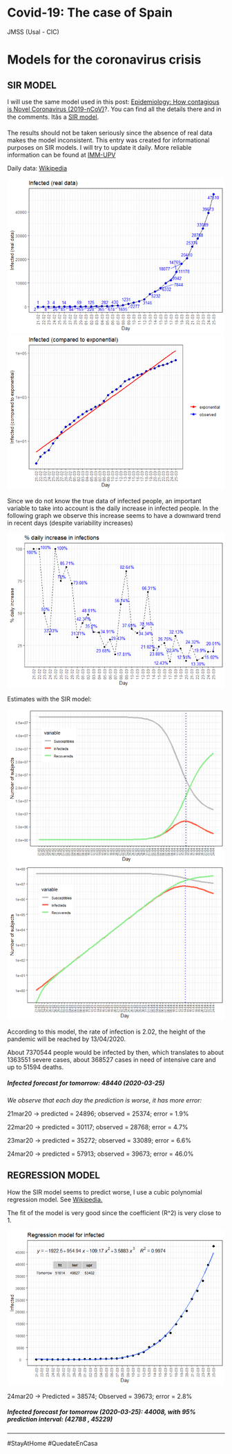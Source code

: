 Covid-19: The case of Spain
================
JMSS (Usal - CIC)

# Models for the coronavirus crisis

## SIR MODEL

I will use the same model used in this post: [Epidemiology: How
contagious is Novel Coronavirus
(2019-nCoV)](http://blog.ephorie.de/epidemiology-how-contagious-is-novel-coronavirus-2019-ncov)?.
You can find all the details there and in the comments. Itâs a [SIR
model](https://es.wikipedia.org/wiki/Modelo_SIR).

The results should not be taken seriously since the absence of real data
makes the model inconsistent. This entry was created for informational
purposes on SIR models. I will try to update it daily. More reliable
information can be found at [IMM-UPV](https://www.imm.upv.es/covid-19/)

Daily data:
[Wikipedia](https://es.wikipedia.org/wiki/Pandemia_de_enfermedad_por_coronavirus_de_2020_en_EspaÃ±a)

![](Covid19_files/figure-gfm/data%20plots-1.png)<!-- -->![](Covid19_files/figure-gfm/data%20plots-2.png)<!-- -->

Since we do not know the true data of infected people, an important
variable to take into account is the daily increase in infected people.
In the following graph we observe this increase seems to have a downward
trend in recent days (despite variability increases)

![](Covid19_files/figure-gfm/increase%20plot-1.png)<!-- -->

Estimates with the SIR model:

![](Covid19_files/figure-gfm/SIR%20plots-1.png)<!-- -->![](Covid19_files/figure-gfm/SIR%20plots-2.png)<!-- -->

According to this model, the rate of infection is 2.02, the height of
the pandemic will be reached by 13/04/2020.

About 7370544 people would be infected by then, which translates to
about 1363551 severe cases, about 368527 cases in need of intensive care
and up to 51594 deaths.

##### Infected forecast for tomorrow: 48440 (2020-03-25)

*We observe that each day the prediction is worse, it has more error:*

21mar20 -\> predicted = 24896; observed = 25374; error = 1.9%

22mar20 -\> predicted = 30117; observed = 28768; error = 4.7%

23mar20 -\> predicted = 35272; observed = 33089; error = 6.6%

24mar20 -\> predicted = 57913; observed = 39673; error = 46.0%

## REGRESSION MODEL

How the SIR model seems to predict worse, I use a cubic polynomial
regression model. See
[Wikipedia.](https://en.wikipedia.org/wiki/Regression_analysis)

The fit of the model is very good since the coefficient \(R^2\) is very
close to 1.

![](Covid19_files/figure-gfm/regresion-1.png)<!-- -->

24mar20 -\> Predicted = 38574; Observed = 39673; error = 2.8%

##### Infected forecast for tomorrow (2020-03-25): 44008, with 95% prediction interval: (42788 , 45229)

-----

\#StayAtHome \#QuedateEnCasa
